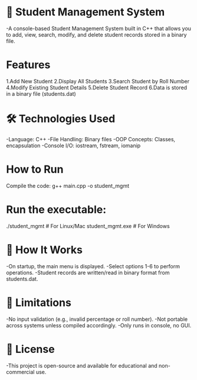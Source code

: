 # 📘 Student Management System
-A console-based Student Management System built in C++ that allows you to add, view, search, modify, and delete student records stored in a binary file.

# Features
 1.Add New Student
 2.Display All Students
 3.Search Student by Roll Number
 4.Modify Existing Student Details
 5.Delete Student Record
 6.Data is stored in a binary file (students.dat)

# 🛠️ Technologies Used
-Language: C++
-File Handling: Binary files
-OOP Concepts: Classes, encapsulation
-Console I/O: iostream, fstream, iomanip

# How to Run
Compile the code:
g++ main.cpp -o student_mgmt

# Run the executable:
./student_mgmt   # For Linux/Mac
student_mgmt.exe # For Windows

# 📌 How It Works
-On startup, the main menu is displayed.
-Select options 1-6 to perform operations.
-Student records are written/read in binary format from students.dat.

# 🚫 Limitations
-No input validation (e.g., invalid percentage or roll number).
-Not portable across systems unless compiled accordingly.
-Only runs in console, no GUI.

# 📄 License
-This project is open-source and available for educational and non-commercial use.

